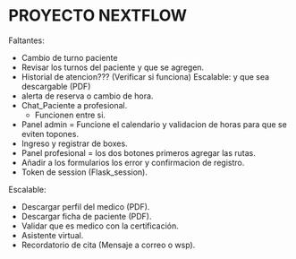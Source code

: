 # PROYECTO NEXTFLOW

Faltantes:
- Cambio de turno paciente
- Revisar los turnos del paciente y que se agregen.
- Historial de atencion??? (Verificar si funciona) Escalable: y que sea descargable (PDF)
- alerta de reserva o cambio de hora.
- Chat_Paciente a profesional.
    - Funcionen entre si.
- Panel admin = Funcione el calendario y validacion de horas para que se eviten topones.
- Ingreso y registrar de boxes.
- Panel profesional = los dos botones primeros agregar las rutas.
- Añadir a los formularios los error y confirmacion de registro.
- Token de session (Flask_session).

Escalable:
- Descargar perfil del medico (PDF).
- Descargar ficha de paciente (PDF).
- Validar que es medico con la certificación.
- Asistente virtual.
- Recordatorio de cita (Mensaje a correo o wsp).
